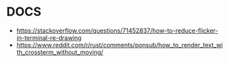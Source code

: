 

# DOCS

- https://stackoverflow.com/questions/71452837/how-to-reduce-flicker-in-terminal-re-drawing
- https://www.reddit.com/r/rust/comments/ponsub/how_to_render_text_with_crossterm_without_moving/
